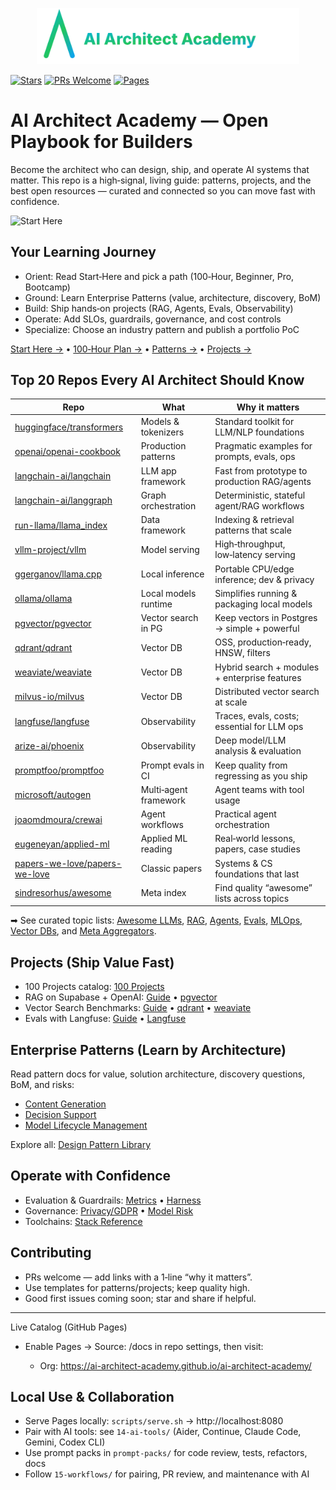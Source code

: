 <p align="center"><img src="assets/logo.svg" width="420" alt="AI Architect Academy"></p>

[![Stars](https://img.shields.io/github/stars/AI-Architect-Academy/ai-architect-academy?style=flat-square)](https://github.com/AI-Architect-Academy/ai-architect-academy/stargazers) [![PRs Welcome](https://img.shields.io/badge/PRs-welcome-cyan?style=flat-square)](https://github.com/AI-Architect-Academy/ai-architect-academy/pulls) [![Pages](https://img.shields.io/badge/Pages-live-green?style=flat-square)](https://ai-architect-academy.github.io/ai-architect-academy/)
# AI Architect Academy — Open Playbook for Builders

Become the architect who can design, ship, and operate AI systems that matter. This repo is a high‑signal, living guide: patterns, projects, and the best open resources — curated and connected so you can move fast with confidence.

![Start Here](assets/start-here.svg)

## Your Learning Journey
- Orient: Read Start‑Here and pick a path (100‑Hour, Beginner, Pro, Bootcamp)
- Ground: Learn Enterprise Patterns (value, architecture, discovery, BoM)
- Build: Ship hands‑on projects (RAG, Agents, Evals, Observability)
- Operate: Add SLOs, guardrails, governance, and cost controls
- Specialize: Choose an industry pattern and publish a portfolio PoC

[Start Here →](START-HERE.md) • [100‑Hour Plan →](02-learning-paths/100-hour-ai-architect.md) • [Patterns →](01-design-patterns/README.md) • [Projects →](05-projects/rag-on-supabase.md)

## Top 20 Repos Every AI Architect Should Know
| Repo | What | Why it matters |
|---|---|---|
| [huggingface/transformers](https://github.com/huggingface/transformers) | Models & tokenizers | Standard toolkit for LLM/NLP foundations |
| [openai/openai-cookbook](https://github.com/openai/openai-cookbook) | Production patterns | Pragmatic examples for prompts, evals, ops |
| [langchain-ai/langchain](https://github.com/langchain-ai/langchain) | LLM app framework | Fast from prototype to production RAG/agents |
| [langchain-ai/langgraph](https://github.com/langchain-ai/langgraph) | Graph orchestration | Deterministic, stateful agent/RAG workflows |
| [run-llama/llama_index](https://github.com/run-llama/llama_index) | Data framework | Indexing & retrieval patterns that scale |
| [vllm-project/vllm](https://github.com/vllm-project/vllm) | Model serving | High‑throughput, low‑latency serving |
| [ggerganov/llama.cpp](https://github.com/ggerganov/llama.cpp) | Local inference | Portable CPU/edge inference; dev & privacy |
| [ollama/ollama](https://github.com/ollama/ollama) | Local models runtime | Simplifies running & packaging local models |
| [pgvector/pgvector](https://github.com/pgvector/pgvector) | Vector search in PG | Keep vectors in Postgres → simple + powerful |
| [qdrant/qdrant](https://github.com/qdrant/qdrant) | Vector DB | OSS, production‑ready, HNSW, filters |
| [weaviate/weaviate](https://github.com/weaviate/weaviate) | Vector DB | Hybrid search + modules + enterprise features |
| [milvus-io/milvus](https://github.com/milvus-io/milvus) | Vector DB | Distributed vector search at scale |
| [langfuse/langfuse](https://github.com/langfuse/langfuse) | Observability | Traces, evals, costs; essential for LLM ops |
| [arize-ai/phoenix](https://github.com/Arize-ai/phoenix) | Observability | Deep model/LLM analysis & evaluation |
| [promptfoo/promptfoo](https://github.com/promptfoo/promptfoo) | Prompt evals in CI | Keep quality from regressing as you ship |
| [microsoft/autogen](https://github.com/microsoft/autogen) | Multi‑agent framework | Agent teams with tool usage |
| [joaomdmoura/crewai](https://github.com/joaomdmoura/crewai) | Agent workflows | Practical agent orchestration |
| [eugeneyan/applied-ml](https://github.com/eugeneyan/applied-ml) | Applied ML reading | Real‑world lessons, papers, case studies |
| [papers-we-love/papers-we-love](https://github.com/papers-we-love/papers-we-love) | Classic papers | Systems & CS foundations that last |
| [sindresorhus/awesome](https://github.com/sindresorhus/awesome) | Meta index | Find quality “awesome” lists across topics |

➡ See curated topic lists: [Awesome LLMs](03-awesome/awesome-llms.md), [RAG](03-awesome/awesome-rag.md), [Agents](03-awesome/awesome-agents.md), [Evals](03-awesome/awesome-evals.md), [MLOps](03-awesome/awesome-mlops.md), [Vector DBs](03-awesome/awesome-vector-dbs.md), and [Meta Aggregators](03-awesome/awesome-aggregators.md).

## Projects (Ship Value Fast)
- 100 Projects catalog: [100 Projects](05-projects/100-projects.md)
- RAG on Supabase + OpenAI: [Guide](05-projects/rag-on-supabase.md) • [pgvector](https://github.com/pgvector/pgvector)
- Vector Search Benchmarks: [Guide](05-projects/vector-search-pgvector.md) • [qdrant](https://github.com/qdrant/qdrant) • [weaviate](https://github.com/weaviate/weaviate)
- Evals with Langfuse: [Guide](05-projects/evals-langfuse.md) • [Langfuse](https://github.com/langfuse/langfuse)

## Enterprise Patterns (Learn by Architecture)
Read pattern docs for value, solution architecture, discovery questions, BoM, and risks:
- [Content Generation](01-design-patterns/content-generation.md)
- [Decision Support](01-design-patterns/decision-support.md)
- [Model Lifecycle Management](01-design-patterns/model-lifecycle-management.md)

Explore all: [Design Pattern Library](01-design-patterns/README.md)

## Operate with Confidence
- Evaluation & Guardrails: [Metrics](07-evaluation/metrics.md) • [Harness](07-evaluation/eval-harness.md)
- Governance: [Privacy/GDPR](08-governance/privacy-gdpr.md) • [Model Risk](08-governance/model-risk.md)
- Toolchains: [Stack Reference](06-toolchains/stack-reference.md)

## Contributing
- PRs welcome — add links with a 1‑line “why it matters”.
- Use templates for patterns/projects; keep quality high.
- Good first issues coming soon; star and share if helpful.

---

Live Catalog (GitHub Pages)
- Enable Pages → Source: /docs in repo settings, then visit:

  - Org: https://ai-architect-academy.github.io/ai-architect-academy/

## Local Use & Collaboration
- Serve Pages locally: `scripts/serve.sh` → http://localhost:8080
- Pair with AI tools: see `14-ai-tools/` (Aider, Continue, Claude Code, Gemini, Codex CLI)
- Use prompt packs in `prompt-packs/` for code review, tests, refactors, docs
- Follow `15-workflows/` for pairing, PR review, and maintenance with AI
